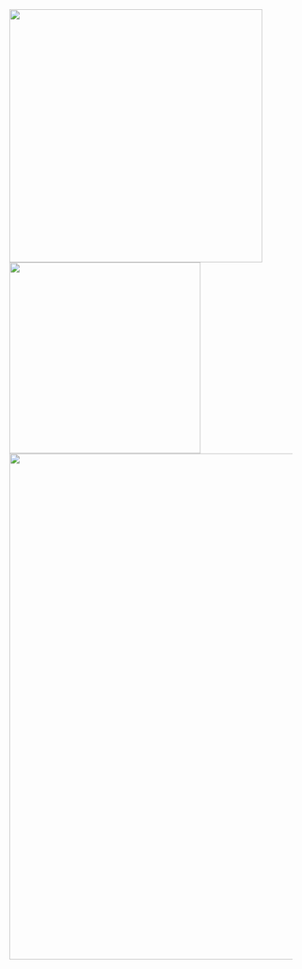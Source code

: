 
<a href="https://github.com/Gabrielle-Silva">
 <img align="center" width="450" src="https://github-readme-stats.vercel.app/api?username=Gabrielle-Silva&show_icons=true&theme=dracula&bg_color=1d1d1d&title_color=e18aad&icon_color=ee9f8d&rank_icon=github" />
                              </a>       <a href="https://github.com/Gabrielle-Silva">
  <img align="center" width="340" src="https://github-readme-stats.vercel.app/api/top-langs/?username=Gabrielle-Silva&layout=compact&theme=dracula&bg_color=1d1d1d&title_color=e18aad&icon_color=ee9f8d)](https://github.com/anuraghazra/github-readme-stats"/></a> 

 <img width="900" src="https://user-images.githubusercontent.com/95390786/235411124-7ca1e2be-c8ca-4628-92a4-5e527e86d000.png"/>

<!--!

**Gabrielle-Silva/Gabrielle-Silva** is a ✨ _special_ ✨ repository because its `README.md` (this file) appears on your GitHub profile.

Here are some ideas to get you started:

- 🔭 I’m currently working on ...
- 🌱 I’m currently learning ...
- 👯 I’m looking to collaborate on ...
- 🤔 I’m looking for help with ...
- 💬 Ask me about ...
- 📫 How to reach me: ...
- 😄 Pronouns: ...
- ⚡ Fun fact: ...
-->
</div>
